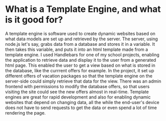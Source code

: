# What is a Template Engine, and what is it good for?

A template engine is software used to create dynamic websites based on what data models are set up and retrieved by the server. The server, using node.js let's say, grabs data from a database and stores it in a variable. It then takes this variable, and puts it into an html template made from a template engine. I used Handlebars for one of my school projects, enabling the application to retrieve data and display it to the user from a generated html page. This enabled the user to get a view based on what is stored in the database, like the currrent offers for example. In the project, it set up different offers of vacation packages so that the template engine on the server-side could simply retrieve that data for the view. There was an admin frontend with permissions to modify the database offers, so that users visiting the site could see the new offers almost in real-time. Template engines are great for rapid development and also for enabling dynamic websites that depend on changing data, all the while the end-user's device does not have to send requests to get the data or even spend a lot of time rendering the page. 
